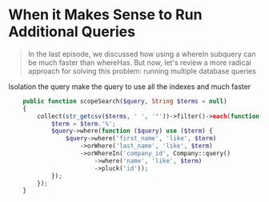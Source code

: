 # When it Makes Sense to Run Additional Queries

> In the last episode, we discussed how using a whereIn subquery can be much faster than whereHas. But now, let's review a more radical approach for solving this problem: running multiple database queries

Isolation the query make the query to use all the indexes and much faster

```php
    public function scopeSearch($query, String $terms = null)
    {
        collect(str_getcsv($terms, ' ', '"'))->filter()->each(function($term) use($query){
            $term = $term.'%';
            $query->where(function ($query) use ($term) {
                $query->where('first_name', 'like', $term)
                    ->orWhere('last_name', 'like', $term)
                    ->orWhereIn('company_id', Company::query()
                        ->where('name', 'like', $term)
                        ->pluck('id'));
            });
        });
    }
```
